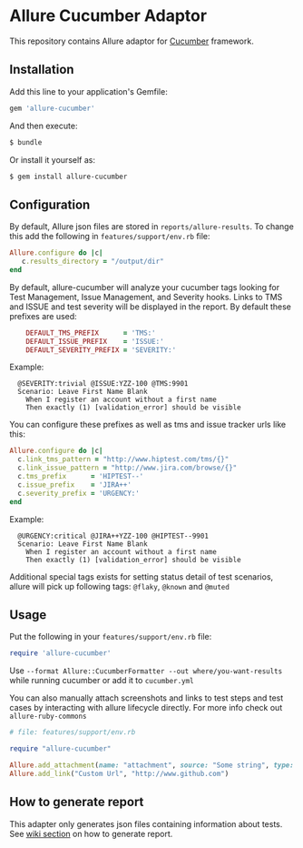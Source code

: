# Allure Cucumber Adaptor

This repository contains Allure adaptor for [Cucumber](http://cukes.info/) framework.

## Installation

Add this line to your application's Gemfile:

```ruby
gem 'allure-cucumber'
```
And then execute:
```bash
$ bundle
```

Or install it yourself as:
```bash
$ gem install allure-cucumber
```

## Configuration

By default, Allure json files are stored in `reports/allure-results`. To change this add the following in `features/support/env.rb` file:

```ruby
Allure.configure do |c|
   c.results_directory = "/output/dir"
end
```

By default, allure-cucumber will analyze your cucumber tags looking for Test Management, Issue Management, and Severity hooks. Links to TMS and ISSUE and test severity will be displayed in the report. By default these prefixes are used:

```ruby    
    DEFAULT_TMS_PREFIX      = 'TMS:'
    DEFAULT_ISSUE_PREFIX    = 'ISSUE:'
    DEFAULT_SEVERITY_PREFIX = 'SEVERITY:'
```

Example: 
```gherkin
  @SEVERITY:trivial @ISSUE:YZZ-100 @TMS:9901
  Scenario: Leave First Name Blank
    When I register an account without a first name
    Then exactly (1) [validation_error] should be visible
```    

You can configure these prefixes as well as tms and issue tracker urls like this:

```ruby
Allure.configure do |c|
  c.link_tms_pattern = "http://www.hiptest.com/tms/{}"
  c.link_issue_pattern = "http://www.jira.com/browse/{}"
  c.tms_prefix      = 'HIPTEST--'
  c.issue_prefix    = 'JIRA++'
  c.severity_prefix = 'URGENCY:'
end
```

Example: 
```gherkin
  @URGENCY:critical @JIRA++YZZ-100 @HIPTEST--9901
  Scenario: Leave First Name Blank
    When I register an account without a first name
    Then exactly (1) [validation_error] should be visible
```    

Additional special tags exists for setting status detail of test scenarios, allure will pick up following tags: `@flaky`, `@known` and `@muted`

## Usage

Put the following in your `features/support/env.rb` file:

```ruby
require 'allure-cucumber'
```

Use `--format Allure::CucumberFormatter --out where/you-want-results` while running cucumber or add it to `cucumber.yml`

You can also manually attach screenshots and links to test steps and test cases by interacting with allure lifecycle directly. For more info check out `allure-ruby-commons`

```ruby
# file: features/support/env.rb

require "allure-cucumber"

Allure.add_attachment(name: "attachment", source: "Some string", type: Allure::ContentType::TXT, test_case: true)
Allure.add_link("Custom Url", "http://www.github.com")
```

## How to generate report
This adapter only generates json files containing information about tests. See [wiki section](https://docs.qameta.io/allure/#_reporting) on how to generate report.
